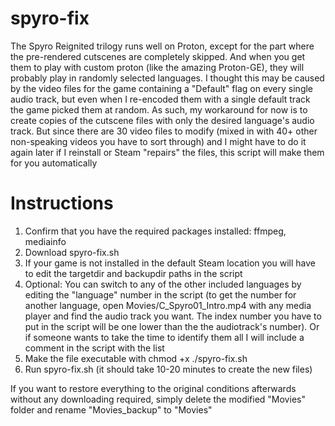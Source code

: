# spyro-fix

The Spyro Reignited trilogy runs well on Proton, except for the part where the pre-rendered cutscenes are completely skipped.
And when you get them to play with custom proton (like the amazing Proton-GE), they will probably play in randomly selected languages. I thought this may be caused by the video files for the game containing a "Default" flag on every single audio track, but even when I re-encoded them with a single default track the game picked them at random. As such, my workaround for now is to create copies of the cutscene files with only the desired language's audio track. But since there are 30 video files to modify (mixed in with 40+ other non-speaking videos you have to sort through) and I might have to do it again later if I reinstall or Steam "repairs" the files, this script will make them for you automatically

# Instructions
 1. Confirm that you have the required packages installed: ffmpeg, mediainfo
 2. Download spyro-fix.sh
 3. If your game is not installed in the default Steam location you will have to edit the targetdir and backupdir paths in the script
 4. Optional: You can switch to any of the other included languages by editing the "language" number in the script (to get the number for another language, open Movies/C_Spyro01_Intro.mp4 with any media player and find the audio track you want. The index number you have to put in the script will be one lower than the the audiotrack's number). Or if someone wants to take the time to identify them all I will include a comment in the script with the list
 5. Make the file executable with chmod +x ./spyro-fix.sh
 6. Run spyro-fix.sh (it should take 10-20 minutes to create the new files)


If you want to restore everything to the original conditions afterwards without any downloading required, simply delete the modified "Movies" folder and rename "Movies_backup" to "Movies"
